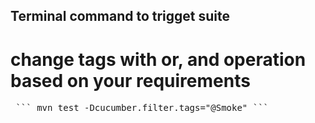 ## Terminal command to trigget suite
# change tags with or, and operation based on your requirements

<pre> ``` mvn test -Dcucumber.filter.tags="@Smoke" ``` </pre>
